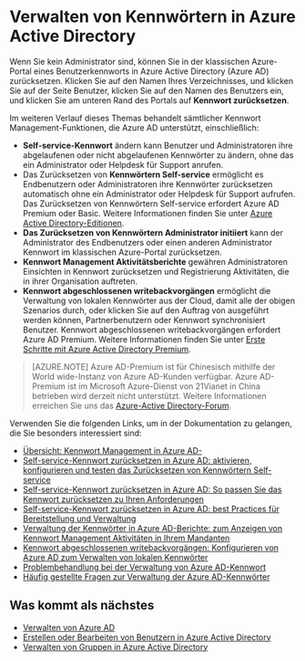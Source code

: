 <properties
    pageTitle="Verwalten von Kennwörtern in Azure Active Directory | Microsoft Azure"
    description="Informationen zum Verwalten von Kennwörtern in Azure Active Directory."
    services="active-directory"
    documentationCenter=""
    authors="curtand"
    manager="femila"
    editor=""/>

<tags
    ms.service="active-directory"
    ms.workload="identity"
    ms.tgt_pltfrm="na"
    ms.devlang="na"
    ms.topic="article"
    ms.date="08/23/2016"
    ms.author="curtand"/>

# <a name="manage-passwords-in-azure-active-directory"></a>Verwalten von Kennwörtern in Azure Active Directory

Wenn Sie kein Administrator sind, können Sie in der klassischen Azure-Portal eines Benutzerkennworts in Azure Active Directory (Azure AD) zurücksetzen. Klicken Sie auf den Namen Ihres Verzeichnisses, und klicken Sie auf der Seite Benutzer, klicken Sie auf den Namen des Benutzers ein, und klicken Sie am unteren Rand des Portals auf **Kennwort zurücksetzen**.

Im weiteren Verlauf dieses Themas behandelt sämtlicher Kennwort Management-Funktionen, die Azure AD unterstützt, einschließlich:

- **Self-service-Kennwort** ändern kann Benutzer und Administratoren ihre abgelaufenen oder nicht abgelaufenen Kennwörter zu ändern, ohne das ein Administrator oder Helpdesk für Support anrufen.
- Das Zurücksetzen von **Kennwörtern Self-service** ermöglicht es Endbenutzern oder Administratoren ihre Kennwörter zurücksetzen automatisch ohne ein Administrator oder Helpdesk für Support aufrufen. Das Zurücksetzen von Kennwörtern Self-service erfordert Azure AD Premium oder Basic. Weitere Informationen finden Sie unter [Azure Active Directory-Editionen](active-directory-editions.md).
- **Das Zurücksetzen von Kennwörtern Administrator initiiert** kann der Administrator des Endbenutzers oder einen anderen Administrator Kennwort im klassischen Azure-Portal zurücksetzen.
- **Kennwort Management Aktivitätsberichte** gewähren Administratoren Einsichten in Kennwort zurücksetzen und Registrierung Aktivitäten, die in ihrer Organisation auftreten.
- **Kennwort abgeschlossenen writebackvorgängen** ermöglicht die Verwaltung von lokalen Kennwörter aus der Cloud, damit alle der obigen Szenarios durch, oder klicken Sie auf den Auftrag von ausgeführt werden können, Partnerbenutzern oder Kennwort synchronisiert Benutzer. Kennwort abgeschlossenen writebackvorgängen erfordert Azure AD Premium. Weitere Informationen finden Sie unter [Erste Schritte mit Azure Active Directory Premium](active-directory-get-started-premium.md).

> [AZURE.NOTE]
> Azure AD-Premium ist für Chinesisch mithilfe der World wide-Instanz von Azure AD-Kunden verfügbar. Azure AD-Premium ist im Microsoft Azure-Dienst von 21Vianet in China betrieben wird derzeit nicht unterstützt. Weitere Informationen erreichen Sie uns das [Azure-Active Directory-Forum](https://feedback.azure.com/forums/169401-azure-active-directory/).

Verwenden Sie die folgenden Links, um in der Dokumentation zu gelangen, die Sie besonders interessiert sind:

- [Übersicht: Kennwort Management in Azure AD-](active-directory-passwords-how-it-works.md)
- [Self-service-Kennwort zurücksetzen in Azure AD: aktivieren, konfigurieren und testen das Zurücksetzen von Kennwörtern Self-service](active-directory-passwords-getting-started.md#enable-users-to-reset-their-azure-ad-passwords)
- [Self-service-Kennwort zurücksetzen in Azure AD: So passen Sie das Kennwort zurücksetzen zu Ihren Anforderungen](active-directory-passwords-customize.md)
- [Self-service-Kennwort zurücksetzen in Azure AD: best Practices für Bereitstellung und Verwaltung](active-directory-passwords-best-practices.md)
- [Verwaltung der Kennwörter in Azure AD-Berichte: zum Anzeigen von Kennwort Management Aktivitäten in Ihrem Mandanten](active-directory-passwords-get-insights.md)
- [Kennwort abgeschlossenen writebackvorgängen: Konfigurieren von Azure AD zum Verwalten von lokalen Kennwörter](active-directory-passwords-getting-started.md#enable-users-to-reset-or-change-their-ad-passwords)
- [Problembehandlung bei der Verwaltung von Azure AD-Kennwort](active-directory-passwords-troubleshoot.md)
- [Häufig gestellte Fragen zur Verwaltung der Azure AD-Kennwörter](active-directory-passwords-faq.md)


## <a name="whats-next"></a>Was kommt als nächstes

- [Verwalten von Azure AD](active-directory-administer.md)
- [Erstellen oder Bearbeiten von Benutzern in Azure Active Directory](active-directory-create-users.md)
- [Verwalten von Gruppen in Azure Active Directory](active-directory-manage-groups.md)
